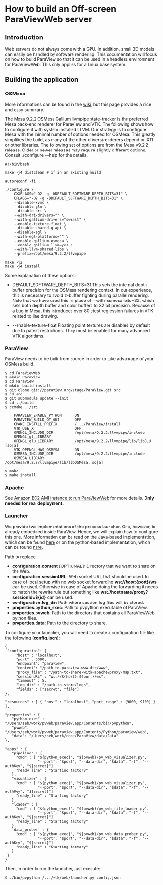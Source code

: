 # How to build an Off-screen ParaViewWeb server

## Introduction

Web servers do not always come with a GPU. In addition, small 3D models can easily be handled by software rendering.
This documentation will focus on how to build ParaView so that it can be used in a headless environment for ParaViewWeb. This only applies for a Linux base system.

## Building the application

### OSMesa

More informations can be found in the [wiki](http://paraview.org/Wiki/ParaView/ParaView_And_Mesa_3D), but this page provides a nice and easy summary.

The Mesa 9.2.2 OSMesa Gallium llvmpipe state-tracker is the preferred Mesa back-end renderer for ParaView and VTK. The following shows how to configure it with system installed LLVM. Our strategy is to configure Mesa with the minimal number of options needed for OSMesa. This greatly simplifies the build, as many of the other drivers/renderers depend on X11 or other libraries. The following set of options are from the Mesa v9.2.2 release. Older or newer releases may require slightly different options. Consult ./configure --help for the details.

    #!/bin/bash

    make -j4 distclean # if in an existing build

    autoreconf -fi

    ./configure \
        CXXFLAGS="-O2 -g -DDEFAULT_SOFTWARE_DEPTH_BITS=31" \
        CFLAGS="-O2 -g -DDEFAULT_SOFTWARE_DEPTH_BITS=31" \
        --disable-xvmc \
        --disable-glx \
        --disable-dri \
        --with-dri-drivers="" \
        --with-gallium-drivers="swrast" \
        --enable-texture-float \
        --disable-shared-glapi \
        --disable-egl \
        --with-egl-platforms="" \
        --enable-gallium-osmesa \
        --enable-gallium-llvm=yes \
        --with-llvm-shared-libs \
        --prefix=/opt/mesa/9.2.2/llvmpipe

    make -j2
    make -j4 install

Some explanation of these options:

* DEFAULT_SOFTWARE_DEPTH_BITS=31
This sets the internal depth buffer precision for the OSMesa rendering context. In our experience, this is necessary to avoid z-buffer fighting during parallel rendering. Note that we have used this in-place of --with-osmesa-bits=32, which sets both depth buffer and color buffers to 32 bit precision. Because of a bug in Mesa, this introduces over 80 ctest regression failures in VTK related to line drawing.

* --enable-texture-float
Floating point textures are disabled by default due to patent restrictions. They must be enabled for many advanced VTK algorithms.

### ParaView

ParaView needs to be built from source in order to take advantage of your OSMesa build.

    $ cd ParaViewWeb
    $ mkdir ParaView
    $ cd ParaView
    $ mkdir build install
    $ git clone git://paraview.org/stage/ParaView.git src
    $ cd src
    $ git submodule update --init
    $ cd ../build
    $ ccmake ../src

        PARAVIEW_ENABLE_PYTHON      ON
        PARAVIEW_BUILD_QT_GUI       OFF
        CMAKE_INSTALL_PREFIX        /.../ParaView/install
        VTK_USE_X                   OFF
        OPENGL_INCLUDE_DIR          /opt/mesa/9.2.2/llvmpipe/include
        OPENGL_gl_LIBRARY
        OPENGL_glu_LIBRARY          /opt/mesa/9.2.2/llvmpipe/lib/libGLU.[so|a]
        VTK_OPENGL_HAS_OSMESA       ON
        OSMESA_INCLUDE_DIR          /opt/mesa/9.2.2/llvmpipe/include
        OSMESA_LIBRARY              /opt/mesa/9.2.2/llvmpipe/lib/libOSMesa.[so|a]

    $ make
    $ make install

### Apache

See [Amazon EC2 AMI instance to run ParaViewWeb](index.html#!/guide/paraviewweb_on_aws_ec2) for more details.
__Only needed for real deployment.__

### Launcher

We provide two implementations of the process launcher. One, however, is already embedded inside ParaView. Hence, we will explain how to configure this one. More information can be read on the Java-based implementation, which can be found [here](index.html#!/guide/jetty_session_manager) or on the python-based implementation, which can be found
[here](index.html#!/guide/py_launcher).


Path to replace:

- __configuration.content__ [OPTIONAL]: Directory that we want to share on the Web.
- __configuration.sessionURL__: Web socket URL that should be used. In case of local setup with no web socket forwarding __ws://${host}:${port}/ws__ can be used. Otherwise in case of Apache doing the forwarding it needs to match the rewrite rule but something like __ws://hostname/proxy?sessionId=${id}__ can be used.
- __configuration.log_dir__: Path where session log files will be stored.
- __properties.python_exec__: Path to pvpython executable of ParaView.
- __properties.pvweb__: Path to the directory that contains all ParaViewWeb python files.
- __properties.data__: Path to the directory to share.

To configure your launcher, you will need to create a configuration file like the following (__config.json__):

    {
     "configuration": {
	     "host" : "localhost",
	     "port" : 8080,
	     "endpoint": "paraview",
	     "content": "/path-to-paraview-www-dir/www",
	     "proxy_file" : "/path-to-share-with-apache/proxy-map.txt",
	     "sessionURL" : "ws://${host}:${port}/ws",
	     "timeout" : 5,
	     "log_dir" : "/path-to-store/logs",
	     "fields" : ["secret", "file"]
    },

    "resources" : [ { "host" : "localhost", "port_range" : [9000, 9100] } ],

    "properties" : {
       "python_exec" : "/Users/seb/work/pvweb/paraview.app/Contents/bin/pvpython",
       "pvweb": "/Users/seb/work/pvweb/paraview.app/Contents/Python/paraview/web",
       "data": "/Users/seb/work/code/ParaView/data/Data"
    },

    "apps" : {
       "pipeline" : {
         "cmd" : [ "${python_exec}", "${pvweb}/pv_web_visualizer.py",
                   "--port", "$port", "--data-dir", "$data", "-f", "--authKey", "${secret}"],
         "ready_line" : "Starting factory"
       },
       "visualizer" : {
         "cmd" : [ "${python_exec}", "${pvweb}/pv_web_visualizer.py",
                   "--port", "$port", "--data-dir", "$data", "-f", "--authKey", "${secret}"],
         "ready_line" : "Starting factory"
       },
       "loader" : {
         "cmd" : [ "${python_exec}", "${pvweb}/pv_web_file_loader.py",
                   "--port", "$port", "--data-dir", "$data", "-f", "--authKey", "${secret}"],
         "ready_line" : "Starting factory"
       },
       "data_prober" : {
         "cmd" : [ "${python_exec}", "${pvweb}/pv_web_data_prober.py",
                   "--port", "$port", "--data-dir", "$data", "-f", "--authKey", "${secret}"],
         "ready_line" : "Starting factory"
       }
     }
    }

Then, in order to run the launcher, just execute:

    $ ./bin/pvpython /.../vtk/web/launcher.py config.json
